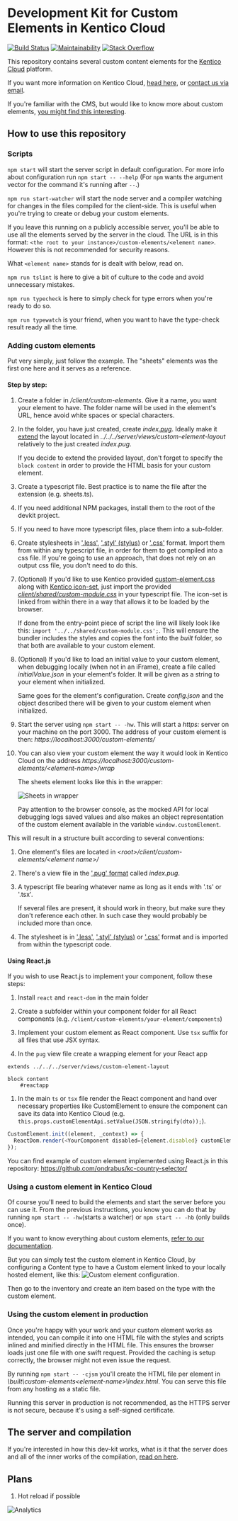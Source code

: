 # Development Kit for Custom Elements in Kentico Cloud

[![Build Status](https://api.travis-ci.com/Kentico/custom-element-devkit.svg?branch=master)](https://travis-ci.com/Kentico/custom-element-devkit)
[![Maintainability](https://api.codeclimate.com/v1/badges/b164a3ac97987595ddf4/maintainability)](https://codeclimate.com/github/Kentico/custom-element-devkit/maintainability)
[![Stack Overflow](https://img.shields.io/badge/Stack%20Overflow-ASK%20NOW-FE7A16.svg?logo=stackoverflow&logoColor=white)](https://stackoverflow.com/tags/kentico-cloud)

This repository contains several custom content elements for the [Kentico Cloud](https://kenticocloud.com/) platform.

If you want more information on Kentico Cloud, [head here](https://kenticocloud.com/docs-and-tutorials), or [contact us via email](mailto:cloud@kentico.com).

If you're familiar with the CMS, but would like to know more about custom elements, [you might find this interesting](https://developer.kenticocloud.com/docs/integrating-content-editing-features).

## How to use this repository

### Scripts

`npm start` will start the server script in default configuration. For more info about configuration run `npm start -- --help` (For `npm` wants the argument vector for the command it's running after `--`.)

`npm run start-watcher` will start the node server and a compiler watching for changes in the files compiled for the client-side. This is useful when you're trying to create or debug your custom elements.

If you leave this running on a publicly accessible server, you'll be able to use all the elements served by the server in the cloud. The URL is in this format: `<the root to your instance>/custom-elements/<element name>`. However this is not recommended for security reasons.

What `<element name>` stands for is dealt with below, read on.

`npm run tslint` is here to give a bit of culture to the code and avoid unnecessary mistakes.

`npm run typecheck` is here to simply check for type errors when you're ready to do so.

`npm run typewatch` is your friend, when you want to have the type-check result ready all the time.

### Adding custom elements

Put very simply, just follow the example. The "sheets" elements was the first one here and it serves as a reference.

#### Step by step:

1) Create a folder in _<root>/client/custom-elements_. Give it a name, you want your element to have. The folder name will be used in the element's URL, hence avoid white spaces or special characters.

1) In the folder, you have just created, create _index[.pug](https://pugjs.org/api/getting-started.html)_. Ideally make it [extend](https://pugjs.org/language/inheritance.html) the layout located in _../../../server/views/custom-element-layout_ relatively to the just created _index.pug_.

   If you decide to extend the provided layout, don't forget to specify the `block content` in order to provide the HTML basis for your custom element.
1) Create a typescript file. Best practice is to name the file after the extension (e.g. sheets.ts).

1) If you need additional NPM packages, install them to the root of the devkit project.

1) If you need to have more typescript files, place them into a sub-folder.

1) Create stylesheets in ['.less'](http://lesscss.org/), ['.styl' (stylus)](http://stylus-lang.com/) or ['.css'](https://developer.mozilla.org/en-US/docs/Learn/CSS/Introduction_to_CSS/How_CSS_works) format. Import them from within any typescript file, in order for them to get compiled into a css file. If you're going to use an approach, that does not rely on an output css file, you don't need to do this.

1) (Optional) If you'd like to use Kentico provided [custom-element.css](https://github.com/Kentico/custom-element-samples/blob/master/shared/custom-element.css) along with [Kentico icon-set](https://github.com/Kentico/custom-element-samples/blob/master/shared/kentico-icons-v1.6.0.woff), just import the provided [_client/shared/custom-module.css_](./client/shared/custom-module.css) in your typescript file. The icon-set is linked from within there in a way that allows it to be loaded by the browser.

   If done from the entry-point piece of script the line will likely look like this: `import '../../shared/custom-module.css';`. This will ensure the bundler includes the styles and copies the font into the _built_ folder, so that both are available to your custom element.
   
1) (Optional) If you'd like to load an initial value to your custom element, when debugging locally (when not in an iFrame), create a file called _initialValue.json_ in your element's folder. It will be given as a string to your element when initialized.

   Same goes for the element's configuration. Create _config.json_ and the object described there will be given to your custom element when initialized.

1) Start the server using `npm start -- -hw`. This will start a _https:_ server on your machine on the port 3000. The address of your custom element is then: _https:\//localhost:3000/custom-elements/<element-name>_

1) You can also view your custom element the way it would look in Kentico Cloud on the address _https:\//localhost:3000/custom-elements/\<element-name>/wrap_

   The sheets element looks like this in the wrapper:

   ![Sheets in wrapper](./assets/sheets-in-wrapper.png)
   
   Pay attention to the browser console, as the mocked API for local debugging logs saved values and also makes an object representation of the custom element available in the variable `window.customElement`.


This will result in a structure built according to several conventions:

1) One element's files are located in _\<root\>/client/custom-elements/\<element name\>/_

1)  There's a view file in the ['.pug' format](https://pugjs.org/api/getting-started.html) called _index.pug_.

1) A typescript file bearing whatever name as long as it ends with '.ts' or '.tsx'. 

   If several files are present, it should work in theory, but make sure they don't reference each other. In such case they would probably be included more than once.

1) The stylesheet is in ['.less'](http://lesscss.org/), ['.styl' (stylus)](http://stylus-lang.com/) or ['.css'](https://developer.mozilla.org/en-US/docs/Learn/CSS/Introduction_to_CSS/How_CSS_works) format and is imported from within the typescript code.

#### Using React.js
If you wish to use React.js to implement your component, follow these steps:

1) Install `react` and `react-dom` in the main folder

1) Create a subfolder within your component folder for all React components (e.g. `/client/custom-elements/your-element/components`)

1) Implement your custom element as React component. Use `tsx` suffix for all files that use JSX syntax.

1) In the `pug` view file create a wrapping element for your React app

```
extends ../../../server/views/custom-element-layout

block content
	#reactapp
```

1) In the main `ts` or `tsx` file render the React component and hand over necessary properties like CustomElement to ensure the component can save its data into Kentico Cloud (e.g. `this.props.customElementApi.setValue(JSON.stringify(dto));`).

```javascript
CustomElement.init((element, _context) => {
  ReactDom.render(<YourComponent disabled={element.disabled} customElementApi={CustomElement} />, document.querySelector('#reactapp'));
});
```
You can find example of custom element implemented using React.js in this repository: https://github.com/ondrabus/kc-country-selector/

### Using a custom element in Kentico Cloud

Of course you'll need to build the elements and start the server before you can use it. From the previous instructions, you know you can do that by running `npm start -- -hw`(starts a watcher) or `npm start -- -hb` (only builds once).

If you want to know everything about custom elements, [refer to our documentation](https://developer.kenticocloud.com/docs/integrating-content-editing-features).

But you can simply test the custom element in Kentico Cloud, by configuring a Content type to have a Custom element linked to your locally hosted element, like this:
![Custom element configuration.](./assets/custom-element-configuration.png)

Then go to the inventory and create an item based on the type with the custom element.

### Using the custom element in production

Once you're happy with your work and your custom element works as intended, you can compile it into one HTML file with the styles and scripts inlined and minified directly in the HTML file. This ensures the browser loads just one file with one swift request. Provided the caching is setup correctly, the browser might not even issue the request.

By running `npm start -- -cjsm` you'll create the HTML file per element in _<repo-folder>\built\custom-elements\<element-name>\index.html_. You can serve this file from any hosting as a static file.

Running this server in production is not recommended, as the HTTPS server is not secure, because it's using a self-signed certificate.

## The server and compilation

If you're interested in how this dev-kit works, what is it that the server does and all of the inner works of the compilation, [read on here](./server/readme.md).

## Plans
1) Hot reload if possible

![Analytics](https://kentico-ga-beacon.azurewebsites.net/api/UA-69014260-4/Kentico/custom-element-devkit?pixel)
